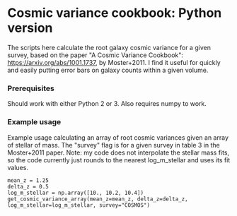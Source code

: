 # Cosmic variance cookbook: Python version

The scripts here calculate the root galaxy cosmic variance for a given survey, based on the paper "A Cosmic Variance Cookbook": https://arxiv.org/abs/1001.1737, by Moster+2011. I find it useful for quickly and easily putting error bars on galaxy counts within a given volume.

### Prerequisites

Should work with either Python 2 or 3. Also requires numpy to work.

### Example usage

Example usage calculating an array of root cosmic variances given an array of stellar of mass. The "survey" flag is for a given survey in table 3 in the Moster+2011 paper. Note: my code does not interpolate the stellar mass fits, so the code currently just rounds to the nearest log_m_stellar and uses its fit values.

```
mean_z = 1.25
delta_z = 0.5
log_m_stellar = np.array([10., 10.2, 10.4])
get_cosmic_variance_array(mean_z=mean_z, delta_z=delta_z, log_m_stellar=log_m_stellar, survey="COSMOS")
```

